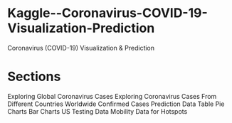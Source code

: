 # Kaggle--Coronavirus-COVID-19-Visualization-Prediction
Coronavirus (COVID-19) Visualization &amp; Prediction

# Sections
Exploring Global Coronavirus Cases
Exploring Coronavirus Cases From Different Countries
Worldwide Confirmed Cases Prediction
Data Table
Pie Charts
Bar Charts
US Testing Data
Mobility Data for Hotspots
